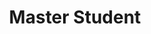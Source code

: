 ---
layout: person
name: "Xiaoyao Wang"
image: "/assets/people/wangxiaoyao.jpg" 
title: "Master Student" 
category: "Student"
links:
  - link: "522025710044@small.nju.edu.cn"
    icon: "email"
---